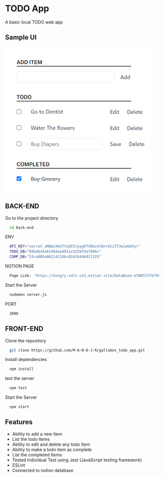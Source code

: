 # TODO App

A basic local TODO web app

## Sample UI

![TODO Sample UI](sample.png)



## BACK-END

Go to the project directory
```bash
  cd back-end
```

ENV
```bash
  API_KEY="secret_uMQmcXmSTtaQI5rpygPfVDmvxCQnrbCJJTJwiwGmVyr"
  TODO_DB="085db34a61484ee4911c5259f0a7088c"
  COMP_DB="53ca005a06214116bc0241b44641f325"
```

NOTION PAGE
```bash
  Page Link: 'https://hungry-salt-ce3.notion.site/DataBase-e7805f2fb7904b41bbbd0db8f2dd0bdc'
```

Start the Server
```bash
  nodemon server.js
```

PORT
```bash
  3000
```


## FRONT-END

Clone the repository
```bash
  git clone https://github.com/M-A-N-O-J-R/gallabox_todo_app.git
```

Install dependencies
```bash
  npm install
```

test the server
```bash
  npm test
```

Start the Server
```bash
  npm start
```



## Features

- Ability to add a new Item
- List the todo Items
- Ability to edit and delete any todo Item
- Ability to make a todo item as complete
- List the completed Items
- Tested Individual Test using Jest (JavaScript testing framework)
- ESLint 
- Connected to notion database
